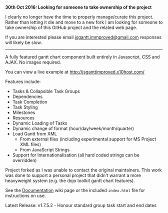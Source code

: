 **30th Oct 2016: Looking for someone to take ownership of the project**

I clearly no longer have the time to properly manage/curate this project.  Rather than letting it die and move to a new fork I am looking for someone to take ownership of this GitHub project and the related web page.  

If you are interested please email jsgantt.immproved@gmail.com responses will likely be slow.

---

A fully featured gantt chart component built entirely in Javascript, CSS and AJAX. No images required.

You can view a live example at http://jsganttimproved.x10host.com/

Features include:
  * Tasks & Collapsible Task Groups
  * Dependencies
  * Task Completion
  * Task Styling
  * Milestones
  * Resources
  * Dynamic Loading of Tasks
  * Dynamic change of format (hour/day/week/month/quarter)
  * Load Gantt from XML
    * From external files (including experimental support for MS Project XML files)
    * From JavaScript Strings
  * Support for Internationalisation (all hard coded strings can be overridden)

Project forked as I was unable to contact the original maintainers.  This work was done to support a personal project that didn't warrant a more heavyweight system (e.g. the dojo toolkit gantt chart features).

See the [Documentation](https://github.com/jsGanttImproved/jsgantt-improved/wiki/Documentation) wiki page or the included ``index.html`` file for instructions on use.

Latest Release: v1.7.5.2 - Honour standard group task start and end dates
